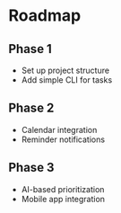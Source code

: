 # Roadmap

## Phase 1
- Set up project structure
- Add simple CLI for tasks

## Phase 2
- Calendar integration
- Reminder notifications

## Phase 3
- AI-based prioritization
- Mobile app integration
